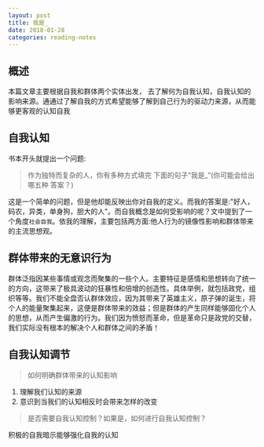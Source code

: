```yaml
---
layout: post
title: 我是_
date: 2018-01-28
categories: reading-notes
---
```



## 概述
本篇文章主要根据自我和群体两个实体出发，
去了解何为自我认知，自我认知的影响来源。通通过了解自我的方式希望能够了解到自己行为的驱动力来源，从而能够更客观的认知自我

## 自我认知
书本开头就提出一个问题:
>作为独特而复杂的人，你有多种方式填完
>下面的句子“我是_”(你可能会给出哪五种
>答案？)

这是一个简单的问题，但是他却能反映出你对自我的定义。而我的答案是:"好人，码农，异类，单身狗，胆大的人"。而自我概念是如何受影响的呢？文中提到了一个角度`社会自我`。依我的理解，主要包括两方面:他人行为的镜像性影响和群体带来的主流思想观。

## 群体带来的无意识行为
群体泛指因某些事情或观念而聚集的一些个人。主要特征是感情和思想转向了统一的方向，这带来了极具波动的狂暴性和倍增的创造性。具体举例，就包括政党，组织等等。我们不能全盘否认群体效应，因为其带来了英雄主义，原子弹的诞生，将个人的能量聚集起来，这便是群体带来的效益；但是群体的产生同样能够固化个人的思想，从而产生偏激的行为。我们因为愤怒而革命，但是革命只是政党的交替，我们实际没有根本的解决个人和群体之间的矛盾！

## 自我认知调节
>如何明确群体带来的认知影响

1. 理解我们认知的来源
2. 意识到当我们的认知相反时会带来怎样的改变

> 是否需要自我认知控制？如果是，如何进行自我认知控制？

积极的自我暗示能够强化自我的认知
